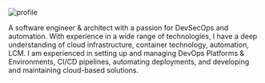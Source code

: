 ![profile](https://github.com/joriskuijpers/joriskuijpers/assets/7311629/2e4740ff-23d1-4c7c-92e9-3ac9c0d5cc43)

A software engineer & architect with a passion for DevSecOps and automation. With experience in a wide range of technologies, I have a deep understanding of cloud infrastructure, container technology, automation, LCM. I am experienced in setting up and managing DevOps Platforms & Environments, CI/CD pipelines, automating deployments, and developing and maintaining cloud-based solutions.
